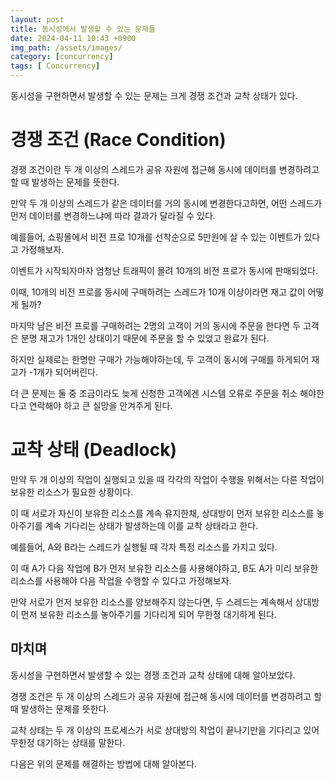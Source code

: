 ```yaml
---
layout: post
title: 동시성에서 발생할 수 있는 문제들
date: 2024-04-11 10:43 +0900
img_path: /assets/images/
category: [concurrency]
tags: [ Concurrency]
---
```


동시성을 구현하면서 발생할 수 있는 문제는 크게 경쟁 조건과 교착 상태가 있다. 


# 경쟁 조건 (Race Condition)
경쟁 조건이란 두 개 이상의 스레드가 공유 자원에 접근해 동시에 데이터를 변경하려고 할 때 발생하는 문제를 뜻한다.

만약 두 개 이상의 스레드가 같은 데이터를 거의 동시에 변경한다고하면, 어떤 스레드가 먼저 데이터를 변경하느냐에 따라 결과가 달라질 수 있다.

예를들어, 쇼핑몰에서 비전 프로 10개를 선착순으로 5만원에 살 수 있는 이벤트가 있다고 가정해보자.

이벤트가 시작되자마자 엄청난 트래픽이 몰려 10개의 비전 프로가 동시에 판매되었다.

이때, 10개의 비전 프로를 동시에 구매하려는 스레드가 10개 이상이라면 재고 값이 어떻게 될까?

마지막 남은 비전 프로를 구매하려는 2명의 고객이 거의 동시에 주문을 한다면 두 고객은 분명 재고가 1개인 상태이기 때문에 주문을 할 수 있었고 완료가 된다.

하지만 실제로는 한명만 구매가 가능해야하는데, 두 고객이 동시에 구매를 하게되어 재고가 -1개가 되어버린다. 

더 큰 문제는 둘 중 조금이라도 늦게 신청한 고객에겐 시스템 오류로 주문을 취소 해야한다고 연락해야 하고 큰 실망을 안겨주게 된다.

# 교착 상태 (Deadlock)

만약 두 개 이상의 작업이 실행되고 있을 때 각각의 작업이 수행을 위해서는 다른 작업이 보유한 리소스가 필요한 상황이다.

이 때 서로가 자신이 보유한 리소스를 계속 유지한채, 상대방이 먼저 보유한 리소스를 놓아주기를 계속 기다리는 상태가 발생하는데 이를 교착 상태라고 한다.

예를들어, A와 B라는 스레드가 실행될 때 각자 특정 리소스를 가지고 있다. 

이 때 A가 다음 작업에 B가 먼저 보유한 리소스를 사용해야하고, B도 A가 미리 보유한 리소스를 사용해야 다음 작업을 수행할 수 있다고 가정해보자.

만약 서로가 먼저 보유한 리소스를 양보해주지 않는다면, 두 스레드는 계속해서 상대방이 먼저 보유한 리소스를 놓아주기를 기다리게 되어 무한정 대기하게 된다.




## 마치며
동시성을 구현하면서 발생할 수 있는 경쟁 조건과 교착 상태에 대해 알아보았다. 

경쟁 조건은 두 개 이상의 스레드가 공유 자원에 접근해 동시에 데이터를 변경하려고 할 때 발생하는 문제를 뜻한다. 

교착 상태는 두 개 이상의 프로세스가 서로 상대방의 작업이 끝나기만을 기다리고 있어 무한정 대기하는 상태를 말한다.

다음은 위의 문제를 해결하는 방법에 대해 알아본다.






